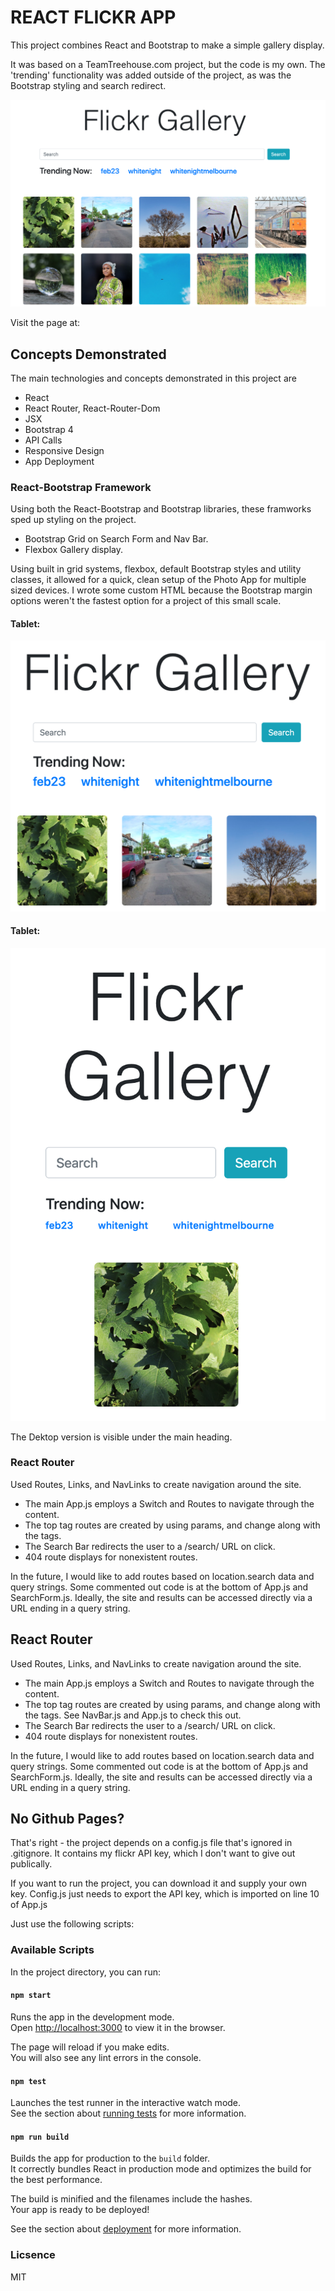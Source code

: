 
# REACT FLICKR APP
This project combines React and Bootstrap to make a simple gallery display.  

It was based on a TeamTreehouse.com project, but the code is my own. The 'trending' functionality was added outside of the project, as was the Bootstrap styling and search redirect. 

![React Flickr App as seen on desktop](/img/Desktop.png)

Visit the page at: 

## Concepts Demonstrated

The main technologies and concepts demonstrated in this project are
* React
* React Router, React-Router-Dom
* JSX
* Bootstrap 4
* API Calls
* Responsive Design
* App Deployment

### React-Bootstrap Framework

Using both the React-Bootstrap and Bootstrap libraries, these framworks sped up styling on the project. 

* Bootstrap Grid on Search Form and Nav Bar.
* Flexbox Gallery display.

Using built in grid systems, flexbox, default Bootstrap styles and utility classes, it allowed for a quick, clean setup of the Photo App for multiple sized devices. I wrote some custom HTML because the Bootstrap margin options weren't the fastest option for a project of this small scale. 

#### Tablet: 
![React Flickr App as seen on Tablet](/img/Tablet.png)
#### Tablet: 
![React Flickr App as seen on Mobile](/img/Mobile.png)

The Dektop version is visible under the main heading. 

### React Router

Used Routes, Links, and NavLinks to create navigation around the site. 
* The main App.js employs a Switch and Routes to navigate through the content. 
* The top tag routes are created by using params, and change along with the tags. 
* The Search Bar redirects the user to a /search/ URL on click.
* 404 route displays for nonexistent routes.

In the future, I would like to add routes based on location.search data and query strings. Some commented out code is at the bottom of App.js and SearchForm.js. Ideally, the site and results can be accessed directly via a URL ending in a query string. 

## React Router

Used Routes, Links, and NavLinks to create navigation around the site. 
* The main App.js employs a Switch and Routes to navigate through the content. 
* The top tag routes are created by using params, and change along with the tags. See NavBar.js and App.js to check this out.  
* The Search Bar redirects the user to a /search/ URL on click.
* 404 route displays for nonexistent routes.

In the future, I would like to add routes based on location.search data and query strings. Some commented out code is at the bottom of App.js and SearchForm.js. Ideally, the site and results can be accessed directly via a URL ending in a query string. 

## No Github Pages?

That's right - the project depends on a config.js file that's ignored in .gitignore. It contains my flickr API key, which I don't want to give out publically. 

If you want to run the project, you can download it and supply your own key. Config.js just needs to export the API key, which is imported on line 10 of App.js

Just use the following scripts:

### Available Scripts

In the project directory, you can run:

#### `npm start`

Runs the app in the development mode.<br />
Open [http://localhost:3000](http://localhost:3000) to view it in the browser.

The page will reload if you make edits.<br />
You will also see any lint errors in the console.

#### `npm test`

Launches the test runner in the interactive watch mode.<br />
See the section about [running tests](https://facebook.github.io/create-react-app/docs/running-tests) for more information.

#### `npm run build`

Builds the app for production to the `build` folder.<br />
It correctly bundles React in production mode and optimizes the build for the best performance.

The build is minified and the filenames include the hashes.<br />
Your app is ready to be deployed!

See the section about [deployment](https://facebook.github.io/create-react-app/docs/deployment) for more information.

### Licsence 
MIT